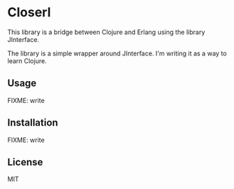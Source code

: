 # Closerl

This library is a bridge between Clojure and Erlang using the library JInterface.

The library is a simple wrapper around JInterface. I'm writing it as a way to learn Clojure.

## Usage

FIXME: write

## Installation

FIXME: write

## License

MIT